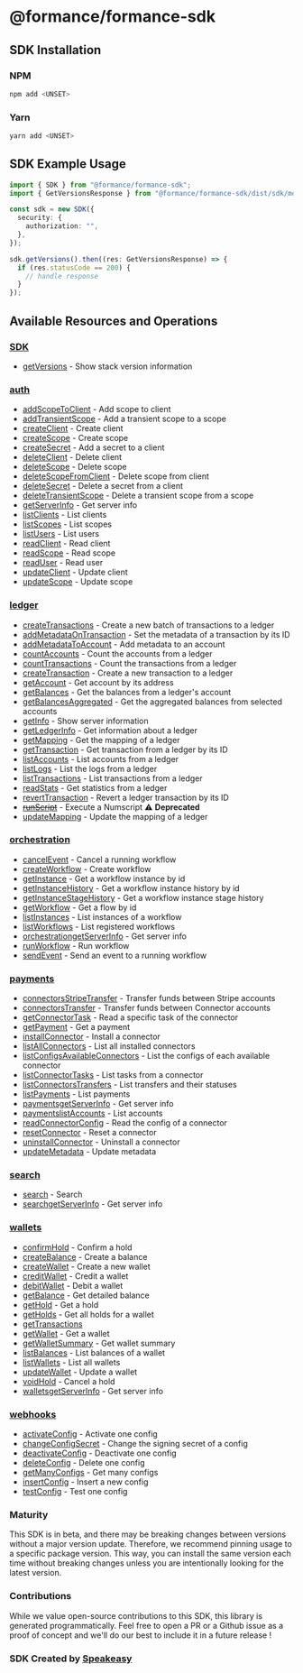 # @formance/formance-sdk

<!-- Start SDK Installation -->
## SDK Installation

### NPM

```bash
npm add <UNSET>
```

### Yarn

```bash
yarn add <UNSET>
```
<!-- End SDK Installation -->

## SDK Example Usage
<!-- Start SDK Example Usage -->
```typescript
import { SDK } from "@formance/formance-sdk";
import { GetVersionsResponse } from "@formance/formance-sdk/dist/sdk/models/operations";

const sdk = new SDK({
  security: {
    authorization: "",
  },
});

sdk.getVersions().then((res: GetVersionsResponse) => {
  if (res.statusCode == 200) {
    // handle response
  }
});
```
<!-- End SDK Example Usage -->

<!-- Start SDK Available Operations -->
## Available Resources and Operations

### [SDK](docs/sdks/sdk/README.md)

* [getVersions](docs/sdks/sdk/README.md#getversions) - Show stack version information

### [auth](docs/sdks/auth/README.md)

* [addScopeToClient](docs/sdks/auth/README.md#addscopetoclient) - Add scope to client
* [addTransientScope](docs/sdks/auth/README.md#addtransientscope) - Add a transient scope to a scope
* [createClient](docs/sdks/auth/README.md#createclient) - Create client
* [createScope](docs/sdks/auth/README.md#createscope) - Create scope
* [createSecret](docs/sdks/auth/README.md#createsecret) - Add a secret to a client
* [deleteClient](docs/sdks/auth/README.md#deleteclient) - Delete client
* [deleteScope](docs/sdks/auth/README.md#deletescope) - Delete scope
* [deleteScopeFromClient](docs/sdks/auth/README.md#deletescopefromclient) - Delete scope from client
* [deleteSecret](docs/sdks/auth/README.md#deletesecret) - Delete a secret from a client
* [deleteTransientScope](docs/sdks/auth/README.md#deletetransientscope) - Delete a transient scope from a scope
* [getServerInfo](docs/sdks/auth/README.md#getserverinfo) - Get server info
* [listClients](docs/sdks/auth/README.md#listclients) - List clients
* [listScopes](docs/sdks/auth/README.md#listscopes) - List scopes
* [listUsers](docs/sdks/auth/README.md#listusers) - List users
* [readClient](docs/sdks/auth/README.md#readclient) - Read client
* [readScope](docs/sdks/auth/README.md#readscope) - Read scope
* [readUser](docs/sdks/auth/README.md#readuser) - Read user
* [updateClient](docs/sdks/auth/README.md#updateclient) - Update client
* [updateScope](docs/sdks/auth/README.md#updatescope) - Update scope

### [ledger](docs/sdks/ledger/README.md)

* [createTransactions](docs/sdks/ledger/README.md#createtransactions) - Create a new batch of transactions to a ledger
* [addMetadataOnTransaction](docs/sdks/ledger/README.md#addmetadataontransaction) - Set the metadata of a transaction by its ID
* [addMetadataToAccount](docs/sdks/ledger/README.md#addmetadatatoaccount) - Add metadata to an account
* [countAccounts](docs/sdks/ledger/README.md#countaccounts) - Count the accounts from a ledger
* [countTransactions](docs/sdks/ledger/README.md#counttransactions) - Count the transactions from a ledger
* [createTransaction](docs/sdks/ledger/README.md#createtransaction) - Create a new transaction to a ledger
* [getAccount](docs/sdks/ledger/README.md#getaccount) - Get account by its address
* [getBalances](docs/sdks/ledger/README.md#getbalances) - Get the balances from a ledger's account
* [getBalancesAggregated](docs/sdks/ledger/README.md#getbalancesaggregated) - Get the aggregated balances from selected accounts
* [getInfo](docs/sdks/ledger/README.md#getinfo) - Show server information
* [getLedgerInfo](docs/sdks/ledger/README.md#getledgerinfo) - Get information about a ledger
* [getMapping](docs/sdks/ledger/README.md#getmapping) - Get the mapping of a ledger
* [getTransaction](docs/sdks/ledger/README.md#gettransaction) - Get transaction from a ledger by its ID
* [listAccounts](docs/sdks/ledger/README.md#listaccounts) - List accounts from a ledger
* [listLogs](docs/sdks/ledger/README.md#listlogs) - List the logs from a ledger
* [listTransactions](docs/sdks/ledger/README.md#listtransactions) - List transactions from a ledger
* [readStats](docs/sdks/ledger/README.md#readstats) - Get statistics from a ledger
* [revertTransaction](docs/sdks/ledger/README.md#reverttransaction) - Revert a ledger transaction by its ID
* [~~runScript~~](docs/sdks/ledger/README.md#runscript) - Execute a Numscript :warning: **Deprecated**
* [updateMapping](docs/sdks/ledger/README.md#updatemapping) - Update the mapping of a ledger

### [orchestration](docs/sdks/orchestration/README.md)

* [cancelEvent](docs/sdks/orchestration/README.md#cancelevent) - Cancel a running workflow
* [createWorkflow](docs/sdks/orchestration/README.md#createworkflow) - Create workflow
* [getInstance](docs/sdks/orchestration/README.md#getinstance) - Get a workflow instance by id
* [getInstanceHistory](docs/sdks/orchestration/README.md#getinstancehistory) - Get a workflow instance history by id
* [getInstanceStageHistory](docs/sdks/orchestration/README.md#getinstancestagehistory) - Get a workflow instance stage history
* [getWorkflow](docs/sdks/orchestration/README.md#getworkflow) - Get a flow by id
* [listInstances](docs/sdks/orchestration/README.md#listinstances) - List instances of a workflow
* [listWorkflows](docs/sdks/orchestration/README.md#listworkflows) - List registered workflows
* [orchestrationgetServerInfo](docs/sdks/orchestration/README.md#orchestrationgetserverinfo) - Get server info
* [runWorkflow](docs/sdks/orchestration/README.md#runworkflow) - Run workflow
* [sendEvent](docs/sdks/orchestration/README.md#sendevent) - Send an event to a running workflow

### [payments](docs/sdks/payments/README.md)

* [connectorsStripeTransfer](docs/sdks/payments/README.md#connectorsstripetransfer) - Transfer funds between Stripe accounts
* [connectorsTransfer](docs/sdks/payments/README.md#connectorstransfer) - Transfer funds between Connector accounts
* [getConnectorTask](docs/sdks/payments/README.md#getconnectortask) - Read a specific task of the connector
* [getPayment](docs/sdks/payments/README.md#getpayment) - Get a payment
* [installConnector](docs/sdks/payments/README.md#installconnector) - Install a connector
* [listAllConnectors](docs/sdks/payments/README.md#listallconnectors) - List all installed connectors
* [listConfigsAvailableConnectors](docs/sdks/payments/README.md#listconfigsavailableconnectors) - List the configs of each available connector
* [listConnectorTasks](docs/sdks/payments/README.md#listconnectortasks) - List tasks from a connector
* [listConnectorsTransfers](docs/sdks/payments/README.md#listconnectorstransfers) - List transfers and their statuses
* [listPayments](docs/sdks/payments/README.md#listpayments) - List payments
* [paymentsgetServerInfo](docs/sdks/payments/README.md#paymentsgetserverinfo) - Get server info
* [paymentslistAccounts](docs/sdks/payments/README.md#paymentslistaccounts) - List accounts
* [readConnectorConfig](docs/sdks/payments/README.md#readconnectorconfig) - Read the config of a connector
* [resetConnector](docs/sdks/payments/README.md#resetconnector) - Reset a connector
* [uninstallConnector](docs/sdks/payments/README.md#uninstallconnector) - Uninstall a connector
* [updateMetadata](docs/sdks/payments/README.md#updatemetadata) - Update metadata

### [search](docs/sdks/search/README.md)

* [search](docs/sdks/search/README.md#search) - Search
* [searchgetServerInfo](docs/sdks/search/README.md#searchgetserverinfo) - Get server info

### [wallets](docs/sdks/wallets/README.md)

* [confirmHold](docs/sdks/wallets/README.md#confirmhold) - Confirm a hold
* [createBalance](docs/sdks/wallets/README.md#createbalance) - Create a balance
* [createWallet](docs/sdks/wallets/README.md#createwallet) - Create a new wallet
* [creditWallet](docs/sdks/wallets/README.md#creditwallet) - Credit a wallet
* [debitWallet](docs/sdks/wallets/README.md#debitwallet) - Debit a wallet
* [getBalance](docs/sdks/wallets/README.md#getbalance) - Get detailed balance
* [getHold](docs/sdks/wallets/README.md#gethold) - Get a hold
* [getHolds](docs/sdks/wallets/README.md#getholds) - Get all holds for a wallet
* [getTransactions](docs/sdks/wallets/README.md#gettransactions)
* [getWallet](docs/sdks/wallets/README.md#getwallet) - Get a wallet
* [getWalletSummary](docs/sdks/wallets/README.md#getwalletsummary) - Get wallet summary
* [listBalances](docs/sdks/wallets/README.md#listbalances) - List balances of a wallet
* [listWallets](docs/sdks/wallets/README.md#listwallets) - List all wallets
* [updateWallet](docs/sdks/wallets/README.md#updatewallet) - Update a wallet
* [voidHold](docs/sdks/wallets/README.md#voidhold) - Cancel a hold
* [walletsgetServerInfo](docs/sdks/wallets/README.md#walletsgetserverinfo) - Get server info

### [webhooks](docs/sdks/webhooks/README.md)

* [activateConfig](docs/sdks/webhooks/README.md#activateconfig) - Activate one config
* [changeConfigSecret](docs/sdks/webhooks/README.md#changeconfigsecret) - Change the signing secret of a config
* [deactivateConfig](docs/sdks/webhooks/README.md#deactivateconfig) - Deactivate one config
* [deleteConfig](docs/sdks/webhooks/README.md#deleteconfig) - Delete one config
* [getManyConfigs](docs/sdks/webhooks/README.md#getmanyconfigs) - Get many configs
* [insertConfig](docs/sdks/webhooks/README.md#insertconfig) - Insert a new config
* [testConfig](docs/sdks/webhooks/README.md#testconfig) - Test one config
<!-- End SDK Available Operations -->

### Maturity

This SDK is in beta, and there may be breaking changes between versions without a major version update. Therefore, we recommend pinning usage
to a specific package version. This way, you can install the same version each time without breaking changes unless you are intentionally
looking for the latest version.

### Contributions

While we value open-source contributions to this SDK, this library is generated programmatically.
Feel free to open a PR or a Github issue as a proof of concept and we'll do our best to include it in a future release !

### SDK Created by [Speakeasy](https://docs.speakeasyapi.dev/docs/using-speakeasy/client-sdks)
